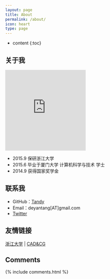 ```yaml
---
layout: page
title: About
permalink: /about/
icon: heart
type: page
---
```


* content
{:toc}

## 关于我

<iframe src="https://tandy123.github.io/images/Totoro.png" style="border: 0;height: 256px;width: 256px;overflow: hidden;" frameBorder="0"></iframe>

* 2015.9 保研浙江大学
* 2015.6 毕业于厦门大学 计算机科学与技术 学士
* 2014.9 获得国家奖学金

## 联系我

* GitHub：[Tandy](https://github.com/tandy123)
* Email：deyantang[AT]gmail.com
* [Twitter](https://twitter.com/tandy123)


## 友情链接

[浙江大学](http://www.zju.edu.cn/) \| [CAD&CG](http://www.cad.zju.edu.cn/)

## Comments

{% include comments.html %}
